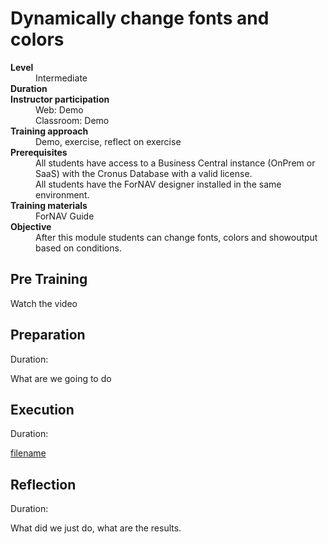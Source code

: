 # Dynamically change fonts and colors 
<dl>
  <dt><b>Level</b></dt>
  <dd>Intermediate</dd>
  <dt><b>Duration</b></dt>
  <dd></dd>
  <dt><b>Instructor participation</b></dt>
  <dd>Web: Demo<br>Classroom: Demo</dd>
  <dt><b>Training approach</b></dt>
  <dd>Demo, exercise, reflect on exercise</dd>
  <dt><b>Prerequisites</b></dt>
  <dd>All students have access to a Business Central instance (OnPrem or SaaS) with the Cronus Database with a valid license. <br> All students have the ForNAV designer installed in the same environment.</dd>
  <dt><b>Training materials</b></dt>
  <dd>ForNAV Guide</dd>
  <dt><b>Objective</b></dt>
  <dd>After this module students can change fonts, colors and showoutput based on conditions.</dd>
</dl>

## Pre Training
Watch the video []()

## Preparation
Duration:

What are we going to do

## Execution
Duration:

[filename](../../Exercises/DynamicChangeFonts.Exercise.md ':include')

## Reflection
Duration:

What did we just do, what are the results.

